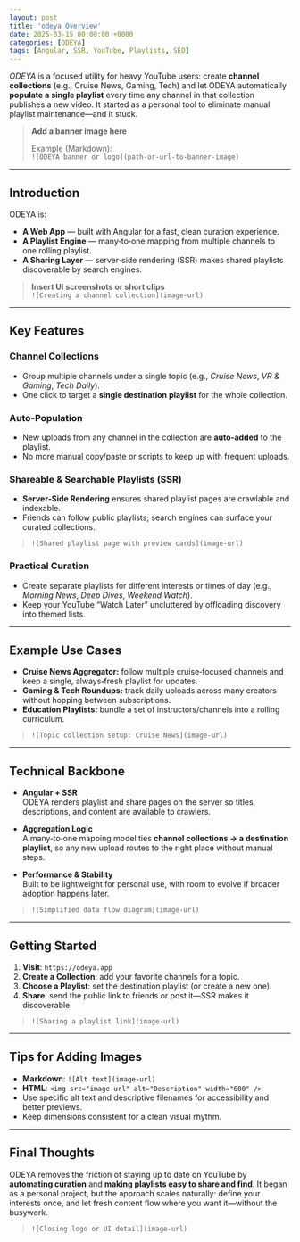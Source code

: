 ```yaml
---
layout: post
title: 'odeya Overview'
date: 2025-03-15 00:00:00 +0000
categories: [ODEYA]
tags: [Angular, SSR, YouTube, Playlists, SEO]
---
```


_ODEYA_ is a focused utility for heavy YouTube users: create **channel collections** (e.g., Cruise News, Gaming, Tech) and let ODEYA automatically **populate a single playlist** every time any channel in that collection publishes a new video. It started as a personal tool to eliminate manual playlist maintenance—and it stuck.

> **Add a banner image here**
>
> Example (Markdown):  
> `![ODEYA banner or logo](path-or-url-to-banner-image)`

---

## Introduction

ODEYA is:

-   **A Web App** — built with Angular for a fast, clean curation experience.
-   **A Playlist Engine** — many‑to‑one mapping from multiple channels to one rolling playlist.
-   **A Sharing Layer** — server‑side rendering (SSR) makes shared playlists discoverable by search engines.

> **Insert UI screenshots or short clips**  
> `![Creating a channel collection](image-url)`

---

## Key Features

### Channel Collections

-   Group multiple channels under a single topic (e.g., _Cruise News_, _VR & Gaming_, _Tech Daily_).
-   One click to target a **single destination playlist** for the whole collection.

### Auto‑Population

-   New uploads from any channel in the collection are **auto‑added** to the playlist.
-   No more manual copy/paste or scripts to keep up with frequent uploads.

### Shareable & Searchable Playlists (SSR)

-   **Server‑Side Rendering** ensures shared playlist pages are crawlable and indexable.
-   Friends can follow public playlists; search engines can surface your curated collections.

> `![Shared playlist page with preview cards](image-url)`

### Practical Curation

-   Create separate playlists for different interests or times of day (e.g., _Morning News_, _Deep Dives_, _Weekend Watch_).
-   Keep your YouTube “Watch Later” uncluttered by offloading discovery into themed lists.

---

## Example Use Cases

-   **Cruise News Aggregator:** follow multiple cruise‑focused channels and keep a single, always‑fresh playlist for updates.
-   **Gaming & Tech Roundups:** track daily uploads across many creators without hopping between subscriptions.
-   **Education Playlists:** bundle a set of instructors/channels into a rolling curriculum.

> `![Topic collection setup: Cruise News](image-url)`

---

## Technical Backbone

-   **Angular + SSR**  
    ODEYA renders playlist and share pages on the server so titles, descriptions, and content are available to crawlers.

-   **Aggregation Logic**  
    A many‑to‑one mapping model ties **channel collections → a destination playlist**, so any new upload routes to the right place without manual steps.

-   **Performance & Stability**  
    Built to be lightweight for personal use, with room to evolve if broader adoption happens later.

> `![Simplified data flow diagram](image-url)`

---

## Getting Started

1. **Visit**: `https://odeya.app`
2. **Create a Collection**: add your favorite channels for a topic.
3. **Choose a Playlist**: set the destination playlist (or create a new one).
4. **Share**: send the public link to friends or post it—SSR makes it discoverable.

> `![Sharing a playlist link](image-url)`

---

## Tips for Adding Images

-   **Markdown**: `![Alt text](image-url)`
-   **HTML**: `<img src="image-url" alt="Description" width="600" />`
-   Use specific alt text and descriptive filenames for accessibility and better previews.
-   Keep dimensions consistent for a clean visual rhythm.

---

## Final Thoughts

ODEYA removes the friction of staying up to date on YouTube by **automating curation** and **making playlists easy to share and find**. It began as a personal project, but the approach scales naturally: define your interests once, and let fresh content flow where you want it—without the busywork.

> `![Closing logo or UI detail](image-url)`
